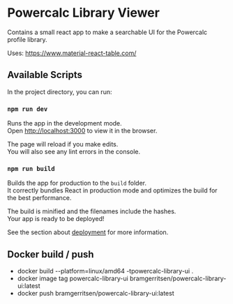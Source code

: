# Powercalc Library Viewer

Contains a small react app to make a searchable UI for the Powercalc profile library.

Uses: https://www.material-react-table.com/

## Available Scripts

In the project directory, you can run:

### `npm run dev`

Runs the app in the development mode.\
Open [http://localhost:3000](http://localhost:3000) to view it in the browser.

The page will reload if you make edits.\
You will also see any lint errors in the console.

### `npm run build`

Builds the app for production to the `build` folder.\
It correctly bundles React in production mode and optimizes the build for the best performance.

The build is minified and the filenames include the hashes.\
Your app is ready to be deployed!

See the section about [deployment](https://facebook.github.io/create-react-app/docs/deployment) for more information.

## Docker build / push

- docker build --platform=linux/amd64 -tpowercalc-library-ui .
- docker image tag powercalc-library-ui bramgerritsen/powercalc-library-ui:latest
- docker push bramgerritsen/powercalc-library-ui:latest
